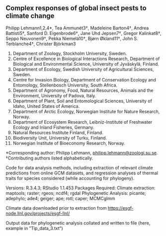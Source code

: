 ## Complex responses of global insect pests to climate change

Philipp Lehmann1,2,4*, Tea Ammunét3†, Madeleine Barton4†, Andrea Battisti5†, Sanford D. Eigenbrode6†, Jane Uhd Jepsen7†, 
Gregor Kalinkat8†, Seppo Neuvonen9†, Pekka Niemelä10†, Bjørn Økland11†, John S. Terblanche4†, Christer Björkman3

1. Department of Zoology, Stockholm University, Sweden. 
2. Centre of Excellence in Biological Interactions Research, Department of Biological and Environmental Science, University of Jyväskylä, Finland. 
3. Department of Ecology, Swedish University of Agricultural Sciences, Sweden. 
4. Centre for Invasion Biology, Department of Conservation Ecology and Entomology, Stellenbosch University, South Africa. 
5. Department of Agronomy, Food, Natural Resources, Animals and the Environment, University of Padova, Italy. 
6. Department of Plant, Soil and Entomological Sciences, University of Idaho, United States of America. 
7. Department of Arctic Ecology, Norwegian Institute for Nature Research, Norway. 
8. Department of Ecosystem Research, Leibniz-Institute of Freshwater Ecology and Inland Fisheries, Germany. 
9. Natural Resources Institute Finland, Finland. 
10. Biodiversity Unit, University of Turku, Finland.
11. Norwegian Institute of Bioeconomy Research, Norway.

*Corresponding author: Philipp Lehmann, philipp.lehmann@zoologi.su.se.
†Contributing authors listed alphabetically.


Code for data analysis methods, including extraction of relevant climate predictions from online GCM datasets, and regression analyses of thermal traits for species considered (while accounting for phylogeny).

Versions: R.3.4.3; RStudio 1.1.453
Packages Required:
Climate extraction: maptools; raster; rgeos; ncdf4; rgdal 
Phylogenetic Analysis: picante; adephylo; ade4; geiger; ape; rotl; caper; MCMCglmm

Climate data downloaded prior to extraction from https://esgf-node.llnl.gov/projects/esgf-llnl/ 

Output data for phylogenetic analysis collated and written to file (here, example in ”Tip_data_3.txt”)

